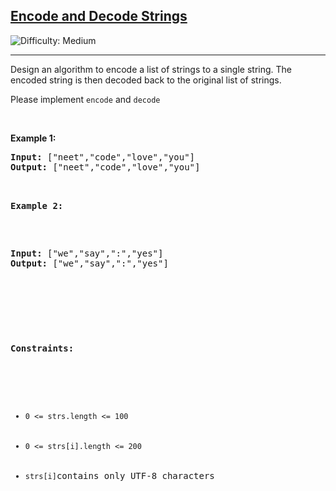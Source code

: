 <h2><a href="https://leetcode.com/problems/encode-and-decode-strings">Encode and Decode Strings</a></h2> <img src='https://img.shields.io/badge/Difficulty-Medium-orange' alt='Difficulty: Medium' /><hr><p>Design an algorithm to encode a list of strings to a single string. The encoded string is then decoded back to the original list of strings.</p>

Please implement <code>encode</code> and <code>decode</code>


<p>&nbsp;</p>
<p><strong class="example">Example 1:</strong></p>

<pre>
<strong>Input:</strong> ["neet","code","love","you"]
<strong>Output:</strong> ["neet","code","love","you"]


<p><strong class="example">Example 2:</strong></p>

<pre>
<strong>Input:</strong> ["we","say",":","yes"]
<strong>Output:</strong> ["we","say",":","yes"]
</pre>

<p>&nbsp;</p>
<p><strong>Constraints:</strong></p>

<ul>
	<li><code>0 &lt;= strs.length &lt;= 100</code></li>
	<li><code>0 &lt;= strs[i].length &lt;= 200</code></li>
	<li><code>strs[i]</code>contains only UTF-8 characters</li>
</ul>